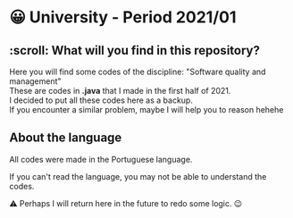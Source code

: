 <h1>😀 University - Period 2021/01</h1>

<h2>:scroll: What will you find in this repository?</h2>

<p>Here you will find some codes of the discipline: "Software quality and management" <br>
These are codes in <strong>.java</strong> that I made in the first half of 2021. <br>
I decided to put all these codes here as a backup. <br>
If you encounter a similar problem, maybe I will help you to reason hehehe</p>

<h2>About the language</h2>
<p>All codes were made in the Portuguese language.

If you can't read the language, you may not be able to understand the codes.

⚠️ Perhaps I will return here in the future to redo some logic. 😉</p>
